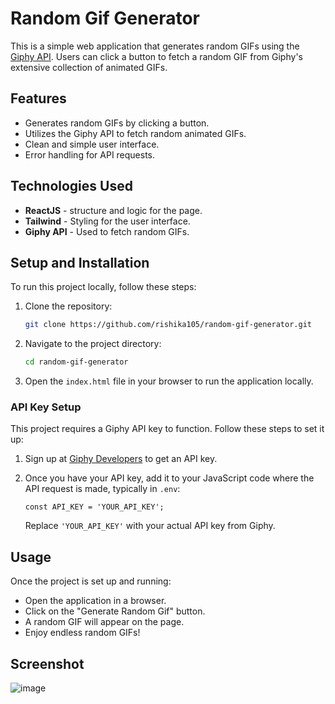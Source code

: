 # Random Gif Generator

This is a simple web application that generates random GIFs using the [Giphy API](https://developers.giphy.com/). Users can click a button to fetch a random GIF from Giphy's extensive collection of animated GIFs.

## Features

- Generates random GIFs by clicking a button.
- Utilizes the Giphy API to fetch random animated GIFs.
- Clean and simple user interface.
- Error handling for API requests.

## Technologies Used

- **ReactJS** -  structure and logic for the page.
- **Tailwind** - Styling for the user interface.
- **Giphy API** - Used to fetch random GIFs.

## Setup and Installation

To run this project locally, follow these steps:

1. Clone the repository:

   ```bash
   git clone https://github.com/rishika105/random-gif-generator.git
   ```

2. Navigate to the project directory:

   ```bash
   cd random-gif-generator
   ```

3. Open the `index.html` file in your browser to run the application locally.

### API Key Setup

This project requires a Giphy API key to function. Follow these steps to set it up:

1. Sign up at [Giphy Developers](https://developers.giphy.com/) to get an API key.
2. Once you have your API key, add it to your JavaScript code where the API request is made, typically in `.env`:
   ```
   const API_KEY = 'YOUR_API_KEY';
   ```
   
   Replace `'YOUR_API_KEY'` with your actual API key from Giphy.

## Usage

Once the project is set up and running:

- Open the application in a browser.
- Click on the "Generate Random Gif" button.
- A random GIF will appear on the page.
- Enjoy endless random GIFs!

## Screenshot
![image](https://github.com/user-attachments/assets/eb8e1ccc-bafd-4be0-b9c8-e1a8e175fee1)
